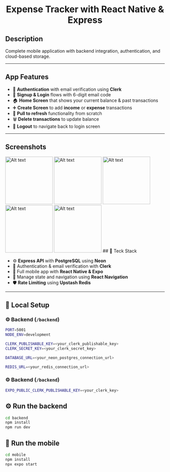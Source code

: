 <h1 align="center">Expense Tracker with React Native & Express</h1>


## Description

Complete mobile application with backend integration, authentication, and cloud-based storage.


---

## App Features

- 🔐 **Authentication** with email verification using **Clerk**
- 📝 **Signup & Login** flows with 6-digit email code
- 🏠 **Home Screen** that shows your current balance & past transactions
- ➕ **Create Screen** to add **income** or **expense** transactions
- 🔄 **Pull to refresh** functionality from scratch
- 🗑️ **Delete transactions** to update balance
- 🚪 **Logout** to navigate back to login screen

---

## Screenshots
<img title="a title" alt="Alt text" src="https://i.imgur.com/Tfu2ogz.png" width='150'>
<img title="a title" alt="Alt text" src="https://i.imgur.com/vVa38tY.png" width='150'>
<img title="a title" alt="Alt text" src="https://i.imgur.com/yNrXR7b.png" width='150'>
<img title="a title" alt="Alt text" src="https://i.imgur.com/p091pfo.png" width='150'>
<img title="a title" alt="Alt text" src="https://i.imgur.com/lkYKCWD.png" width='150'>
## 🧠 Teck Stack

- ⚙️ **Express API** with **PostgreSQL** using **Neon**
- 🔐 Authentication & email verification with **Clerk**
- 📲 Full mobile app with **React Native & Expo**
- 🧵 Manage state and navigation using **React Navigation**
- 🛡️ **Rate Limiting** using **Upstash Redis**

---

## 📁 Local Setup

### ⚙️ Backend (`/backend`)

```bash
PORT=5001
NODE_ENV=development

CLERK_PUBLISHABLE_KEY=<your_clerk_publishable_key>
CLERK_SECRET_KEY=<your_clerk_secret_key>

DATABASE_URL=<your_neon_postgres_connection_url>

REDIS_URL=<your_redis_connection_url>
```

### ⚙️ Backend (`/backend`)

```bash
EXPO_PUBLIC_CLERK_PUBLISHABLE_KEY=<your_clerk_key>
```

## ⚙️ Run the backend

```bash
cd backend
npm install
npm run dev

```

## 📱 Run the mobile

```bash
cd mobile
npm install
npx expo start
```
